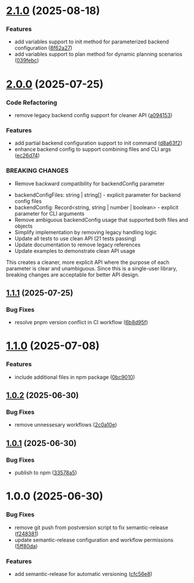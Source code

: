# [2.1.0](https://github.com/botagar/mapotypefu/compare/v2.0.0...v2.1.0) (2025-08-18)


### Features

* add variables support to init method for parameterized backend configuration ([8f62a27](https://github.com/botagar/mapotypefu/commit/8f62a279476497ebaa2f54af90fe29da7dac5777))
* add variables support to plan method for dynamic planning scenarios ([039febc](https://github.com/botagar/mapotypefu/commit/039febc5365916ffd7da6d670ee215b3d7698c7a))

# [2.0.0](https://github.com/botagar/mapotypefu/compare/v1.1.1...v2.0.0) (2025-07-25)


### Code Refactoring

* remove legacy backend config support for cleaner API ([a094153](https://github.com/botagar/mapotypefu/commit/a094153e0f31a31ad4e180f3023e6b318024c473))


### Features

* add partial backend configuration support to init command ([d8a63f2](https://github.com/botagar/mapotypefu/commit/d8a63f222c82e3605504370eac0e71d8280312af))
* enhance backend config to support combining files and CLI args ([ec26d74](https://github.com/botagar/mapotypefu/commit/ec26d74e6e2739e8efe88521c52b9ed66fc82bcf))


### BREAKING CHANGES

* Remove backward compatibility for backendConfig parameter

- backendConfigFiles: string | string[] - explicit parameter for backend config files
- backendConfig: Record<string, string | number | boolean> - explicit parameter for CLI arguments
- Remove ambiguous backendConfig usage that supported both files and objects
- Simplify implementation by removing legacy handling logic
- Update all tests to use clean API (21 tests passing)
- Update documentation to remove legacy references
- Update examples to demonstrate clean API usage

This creates a cleaner, more explicit API where the purpose of each parameter
is clear and unambiguous. Since this is a single-user library, breaking
changes are acceptable for better API design.

## [1.1.1](https://github.com/botagar/mapotypefu/compare/v1.1.0...v1.1.1) (2025-07-25)


### Bug Fixes

* resolve pnpm version conflict in CI workflow ([6b8d95f](https://github.com/botagar/mapotypefu/commit/6b8d95f4f0344ebb3b1a7b468c58066d6d681ebc))

# [1.1.0](https://github.com/botagar/mapotypefu/compare/v1.0.2...v1.1.0) (2025-07-08)


### Features

* include additional files in npm package ([0bc9010](https://github.com/botagar/mapotypefu/commit/0bc9010e92aa78d57076ad86ecb544dc72c5e5a0))

## [1.0.2](https://github.com/botagar/mapotypefu/compare/v1.0.1...v1.0.2) (2025-06-30)


### Bug Fixes

* remove unnessesary workflows ([2c0a10e](https://github.com/botagar/mapotypefu/commit/2c0a10e67c87c226f7c2bafddce1ebd981ee6c06))

## [1.0.1](https://github.com/botagar/mapotypefu/compare/v1.0.0...v1.0.1) (2025-06-30)


### Bug Fixes

* publish to npm ([33578a5](https://github.com/botagar/mapotypefu/commit/33578a5f0006a9730479e28a5ccd6a7037c03eae))

# 1.0.0 (2025-06-30)


### Bug Fixes

* remove git push from postversion script to fix semantic-release ([f248381](https://github.com/botagar/mapotypefu/commit/f248381a3fe081c75cef9876eea9fed886fc96ce))
* update semantic-release configuration and workflow permissions ([5ff80da](https://github.com/botagar/mapotypefu/commit/5ff80da2a1d0d6e1ad7d2dfea787db89804bc139))


### Features

* add semantic-release for automatic versioning ([cfc56e8](https://github.com/botagar/mapotypefu/commit/cfc56e8b90d38e792a41908f98e663d6302dcfaa))
